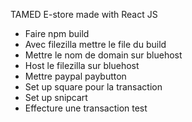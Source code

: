 TAMED E-store made with React JS



- Faire npm build
- Avec filezilla mettre le file du build 
- Mettre le nom de domain sur bluehost
- Host le filezilla sur bluehost
- Mettre paypal paybutton
- Set up square pour la transaction
- Set up snipcart
- Effecture une transaction test
